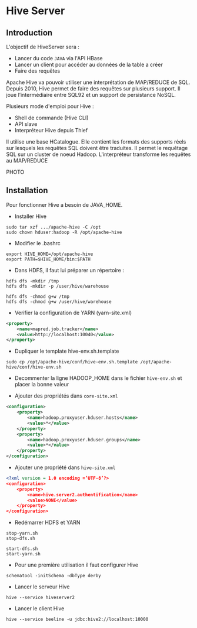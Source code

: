 # Hive Server

## Introduction

L'objectif de HiveServer sera :

* Lancer du code `JAVA` via l'API HBase
* Lancer un client pour accéder au données de la table a créer
* Faire des requêtes

Apache Hive va pouvoir utiliser une interprétation de MAP/REDUCE de SQL.  
Depuis 2010, Hive permet de faire des requêtes sur plusieurs support. Il joue l’intermédiaire entre SQL92 et un support de persistance NoSQL.

Plusieurs mode d'emploi pour Hive :

* Shell de commande (Hive CLI)
* API slave
* Interpréteur Hive depuis Thief

Il utilise une base HCatalogue. Elle contient les formats des supports réels sur lesquels les requêtes SQL doivent être traduites. Il permet le requêtage SQL sur un cluster de noeud Hadoop. L'interpréteur transforme les requêtes au MAP/REDUCE

PHOTO

## Installation

Pour fonctionner Hive a besoin de JAVA_HOME.

* Installer Hive

```
sudo tar xzf .../apache-hive -C /opt
sudo chown hduser:hadoop -R /opt/apache-hive
```

* Modifier le .bashrc

```
export HIVE_HOME=/opt/apache-hive
export PATH=$HIVE_HOME/bin:$PATH
```

* Dans HDFS, il faut lui préparer un répertoire :

```
hdfs dfs -mkdir /tmp
hdfs dfs -mkdir -p /user/hive/warehouse

hdfs dfs -chmod g+w /tmp
hdfs dfs -chmod g+w /user/hive/warehouse
```

* Verifier la configuration de YARN (yarn-site.xml)

```XML
<property>
    <name>mapred.job.tracker</name>
    <value>http://localhost:10040</value>
</property>
```

* Dupliquer le template hive-env.sh.template

```
sudo cp /opt/apache-hive/conf/hive-env.sh.template /opt/apache-hive/conf/hive-env.sh
```

* Decommenter la ligne HADOOP_HOME dans le fichier `hive-env.sh` et placer la bonne valeur

* Ajouter des propriétés dans `core-site.xml`

```XML
<configuration>
    <property>
        <name>hadoop.proxyuser.hduser.hosts</name>
        <value>*</value>
    </property>
    <property>
        <name>hadoop.proxyuser.hduser.groups</name>
        <value>*</value>
    </property>
</configuration>
```

* Ajouter une propriété dans `hive-site.xml`

```XML
<?xml version = 1.0 encoding =’UTF-8’?>
<configuration>
    <property>
        <name>hive.server2.authentification</name>
        <value>NONE</value>
    </property>
</configuration>

```

* Redémarrer HDFS et YARN

```
stop-yarn.sh
stop-dfs.sh

start-dfs.sh
start-yarn.sh
```

* Pour une première utilisation il faut configurer Hive

```
schematool -initSchema -dbType derby
```

* Lancer le serveur Hive

`hive --service hiveserver2`

* Lancer le client Hive

`hive --service beeline -u jdbc:hive2://localhost:10000`
